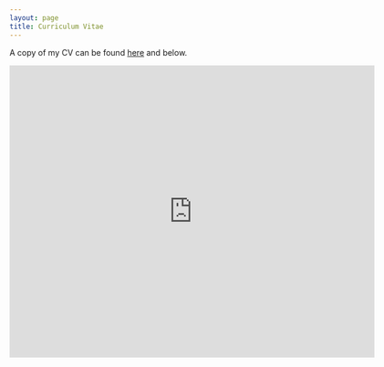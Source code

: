 ```yaml
---
layout: page
title: Curriculum Vitae
---
```


A copy of my CV can be found [here](https://heatherkopp.github.io/files/heatherkopp_cv.pdf) and below. 

<embed src="https://heatherkopp.github.io/files/heatherkopp_cv.pdf" type="application/pdf" width="640" height="512"/>

